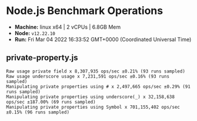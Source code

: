 # Node.js Benchmark Operations

* __Machine:__ linux x64 | 2 vCPUs | 6.8GB Mem
* __Node:__ `v12.22.10`
* __Run:__ Fri Mar 04 2022 16:33:52 GMT+0000 (Coordinated Universal Time)

## private-property.js
```
Raw usage private field x 8,307,935 ops/sec ±0.21% (93 runs sampled)
Raw usage underscore usage x 7,231,591 ops/sec ±0.16% (93 runs sampled)
Manipulating private properties using # x 2,497,665 ops/sec ±0.29% (91 runs sampled)
Manipulating private properties using underscore(_) x 32,158,638 ops/sec ±187.00% (69 runs sampled)
Manipulating private properties using Symbol x 701,155,402 ops/sec ±0.15% (96 runs sampled)
```
